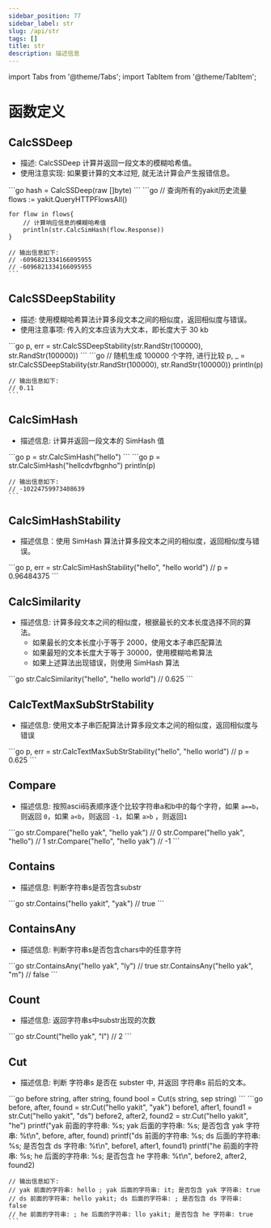```yaml
---
sidebar_position: 77
sidebar_label: str
slug: /api/str
tags: []
title: str
description: 描述信息
---
```

import Tabs from '@theme/Tabs';
import TabItem from '@theme/TabItem';

# 函数定义

## CalcSSDeep
- 描述: CalcSSDeep 计算并返回一段文本的模糊哈希值。
- 使用注意实现: 如果要计算的文本过短, 就无法计算会产生报错信息。


<Tabs>
  <TabItem value="CalcSSDeep-1" label="函数介绍" default>
    ```go
    hash = CalcSSDeep(raw []byte)
    ```
  </TabItem>
  <TabItem value="CalcSSDeep-2" label="示例">
    ```go
    // 查询所有的yakit历史流量
    flows := yakit.QueryHTTPFlowsAll()

    for flow in flows{
        // 计算响应信息的模糊哈希值
        println(str.CalcSimHash(flow.Response))
    }

    // 输出信息如下: 
    // -6096821334166095955
    // -6096821334166095955
    ```
  </TabItem>
</Tabs>



## CalcSSDeepStability
- 描述: 使用模糊哈希算法计算多段文本之间的相似度，返回相似度与错误。
- 使用注意事项: 传入的文本应该为大文本，即长度大于 30 kb

<Tabs>
  <TabItem value="CalcSSDeepStability-1" label="函数介绍" default>
    ```go
    p, err = str.CalcSSDeepStability(str.RandStr(100000), str.RandStr(100000))
    ```
  </TabItem>
  <TabItem value="CalcSSDeepStability-2" label="示例">
    ```go
    // 随机生成 100000 个字符, 进行比较
    p, _ = str.CalcSSDeepStability(str.RandStr(100000), str.RandStr(100000))
    println(p)

    // 输出信息如下: 
    // 0.11 
    ```
  </TabItem>
</Tabs>

## CalcSimHash
- 描述信息: 计算并返回一段文本的 SimHash 值

<Tabs>
  <TabItem value="CalcSimHash-1" label="函数介绍" default>
    ```go
    p = str.CalcSimHash("hello")
    ```
  </TabItem>
  <TabItem value="CalcSimHash-2" label="示例">
    ```go
    p = str.CalcSimHash("hellcdvfbgnho")
    println(p)

    // 输出信息如下: 
    // -10224759973408639
    ```
  </TabItem>
</Tabs>

## CalcSimHashStability
- 描述信息：使用 SimHash 算法计算多段文本之间的相似度，返回相似度与错误。

<Tabs>
  <TabItem value="CalcSimHash-1" label="函数介绍" default>
    ```go
    p, err = str.CalcSimHashStability("hello", "hello world") // p = 0.96484375
    ```
  </TabItem>
</Tabs>


## CalcSimilarity
- 描述信息: 计算多段文本之间的相似度，根据最长的文本长度选择不同的算法。
  - 如果最长的文本长度小于等于 2000，使用文本子串匹配算法
  - 如果最短的文本长度大于等于 30000，使用模糊哈希算法
  - 如果上述算法出现错误，则使用 SimHash 算法

<Tabs>
  <TabItem value="CalcSimilarity-1" label="函数介绍" default>
    ```go
    str.CalcSimilarity("hello", "hello world") // 0.625
    ```
  </TabItem>
</Tabs>

## CalcTextMaxSubStrStability
- 描述信息: 使用文本子串匹配算法计算多段文本之间的相似度，返回相似度与错误

<Tabs>
  <TabItem value="CalcTextMaxSubStrStability-1" label="函数介绍" default>
    ```go
    p, err = str.CalcTextMaxSubStrStability("hello", "hello world") // p = 0.625
    ```
  </TabItem>
</Tabs>

## Compare
- 描述信息: 按照ascii码表顺序逐个比较字符串a和b中的每个字符，如果 `a==b`，则返回 `0`，如果 `a<b`，则返回 `-1`，如果 `a>b` ，则返回`1`

<Tabs>
  <TabItem value="Compare-1" label="函数介绍" default>
    ```go
    str.Compare("hello yak", "hello yak") // 0
    str.Compare("hello yak", "hello") // 1
    str.Compare("hello", "hello yak") // -1
    ```
  </TabItem>
</Tabs>

## Contains
- 描述信息: 判断字符串s是否包含substr

<Tabs>
  <TabItem value="Contains-1" label="函数介绍" default>
    ```go
    str.Contains("hello yakit", "yak") // true
    ```
  </TabItem>
</Tabs>

## ContainsAny
- 描述信息: 判断字符串s是否包含chars中的任意字符

<Tabs>
  <TabItem value="ContainsAny-1" label="函数介绍" default>
    ```go
    str.ContainsAny("hello yak", "ly") // true
    str.ContainsAny("hello yak", "m") // false
    ```
  </TabItem>
</Tabs>

## Count
- 描述信息: 返回字符串s中substr出现的次数

<Tabs>
  <TabItem value="ContainsAny-1" label="函数介绍" default>
    ```go
    str.Count("hello yak", "l") // 2
    ```
  </TabItem>
</Tabs>

## Cut
- 描述信息: 判断 字符串s 是否在 subster 中, 并返回 字符串s 前后的文本。

<Tabs>
  <TabItem value="CalcSimHash-1" label="函数介绍" default>
    ```go
    before string, after string, found bool = Cut(s string, sep string)
    ```
  </TabItem>
  <TabItem value="CalcSimHash-2" label="示例">
    ```go
    before, after, found = str.Cut("hello yakit", "yak")
    before1, after1, found1 = str.Cut("hello yakit", "ds")
    before2, after2, found2 = str.Cut("hello yakit", "he")
    printf("yak 前面的字符串: %s; yak 后面的字符串: %s; 是否包含 yak 字符串: %t\n", before, after, found)
    printf("ds 前面的字符串: %s; ds 后面的字符串: %s; 是否包含 ds 字符串: %t\n", before1, after1, found1)
    printf("he 前面的字符串: %s; he 后面的字符串: %s; 是否包含 he 字符串: %t\n", before2, after2, found2)

    // 输出信息如下: 
    // yak 前面的字符串: hello ; yak 后面的字符串: it; 是否包含 yak 字符串: true
    // ds 前面的字符串: hello yakit; ds 后面的字符串: ; 是否包含 ds 字符串: false
    // he 前面的字符串: ; he 后面的字符串: llo yakit; 是否包含 he 字符串: true
    ```
  </TabItem>
</Tabs>

